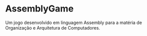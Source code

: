 # AssemblyGame
Um jogo desenvolvido em linguagem Assembly para a matéria de Organização e Arquitetura de Computadores. 

